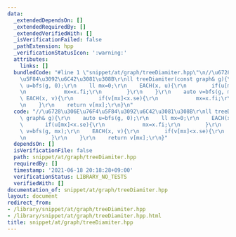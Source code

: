 ```yaml
---
data:
  _extendedDependsOn: []
  _extendedRequiredBy: []
  _extendedVerifiedWith: []
  _isVerificationFailed: false
  _pathExtension: hpp
  _verificationStatusIcon: ':warning:'
  attributes:
    links: []
  bundledCode: "#line 1 \"snippet/at/graph/treeDiamiter.hpp\"\n//\u6728\u306E\u76F4\
    \u5F84\u3092\u6C42\u3081\u308B\r\nll treeDiamiter(const graph& g){\r\n    auto\
    \ u=bfs(g, 0);\r\n    ll mx=0;\r\n    EACH(x, u){\r\n        if(u[mx]<x.se){\r\
    \n            mx=x.fi;\r\n        }\r\n    }\r\n    auto v=bfs(g, mx);\r\n   \
    \ EACH(x, v){\r\n        if(v[mx]<x.se){\r\n            mx=x.fi;\r\n        }\r\
    \n    }\r\n    return v[mx];\r\n}\n"
  code: "//\u6728\u306E\u76F4\u5F84\u3092\u6C42\u3081\u308B\r\nll treeDiamiter(const\
    \ graph& g){\r\n    auto u=bfs(g, 0);\r\n    ll mx=0;\r\n    EACH(x, u){\r\n \
    \       if(u[mx]<x.se){\r\n            mx=x.fi;\r\n        }\r\n    }\r\n    auto\
    \ v=bfs(g, mx);\r\n    EACH(x, v){\r\n        if(v[mx]<x.se){\r\n            mx=x.fi;\r\
    \n        }\r\n    }\r\n    return v[mx];\r\n}"
  dependsOn: []
  isVerificationFile: false
  path: snippet/at/graph/treeDiamiter.hpp
  requiredBy: []
  timestamp: '2021-06-18 20:18:28+09:00'
  verificationStatus: LIBRARY_NO_TESTS
  verifiedWith: []
documentation_of: snippet/at/graph/treeDiamiter.hpp
layout: document
redirect_from:
- /library/snippet/at/graph/treeDiamiter.hpp
- /library/snippet/at/graph/treeDiamiter.hpp.html
title: snippet/at/graph/treeDiamiter.hpp
---
```

